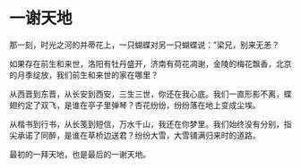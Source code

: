 # 一谢天地

那一刻，时光之河的并蒂花上，一只蝴蝶对另一只蝴蝶说：”梁兄，别来无恙？

如果存在前生和来世，洛阳有牡丹盛开，济南有荷花凋谢，金陵的梅花飘香，北京的月季绽放，我们前生和来世的家在哪里？

从西晋到东晋，从长安到西安，三生三世，你还在我心底。我们一直形影不离，蝶翅约定了双飞，是谁在亭子里弹琴？杏花纷纷，纷纷落在地上变成尘埃。

从楷书到行书，从长笺到短信，万水千山，我还在你梦里。我们始终没有分别，指尖承诺了同醉，是谁在草桥边送君？纷纷大雪，大雪铺满归来时的道路。

最初的一拜天地，也是最后的一谢天地。